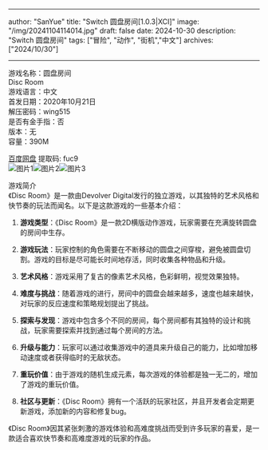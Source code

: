 
---
author: "SanYue"
title: "Switch 圆盘房间[1.0.3|XCI]"
image: "/img/20241104114014.jpg"
draft: false
date: 2024-10-30
description: "Switch 圆盘房间"
tags: ["冒险", "动作", "街机","中文"]
archives: ["2024/10/30"]

---

游戏名称：圆盘房间   
Disc Room    
游戏语言：中文  
首发日期：2020年10月21日  
解压密码：wing515  
是否有金手指：否  
版本：无   
容量：390M

[百度网盘](https://pan.baidu.com/s/1HECnLjjfUCzbiCISWRr00Q) 提取码: fuc9  
![图片1](/img/d99ea8f8.jpg)![图片2](/img/e5e09e7f.jpg)![图片3](/img/30501198.jpg)  

游戏简介  
《Disc Room》是一款由Devolver Digital发行的独立游戏，以其独特的艺术风格和快节奏的玩法而闻名。以下是这款游戏的一些基本介绍：

1. **游戏类型**：《Disc Room》是一款2D横版动作游戏，玩家需要在充满旋转圆盘的房间中生存。

2. **游戏玩法**：玩家控制的角色需要在不断移动的圆盘之间穿梭，避免被圆盘切割。游戏的目标是尽可能长时间地存活，同时收集各种物品和升级。

3. **艺术风格**：游戏采用了复古的像素艺术风格，色彩鲜明，视觉效果独特。

4. **难度与挑战**：随着游戏的进行，房间中的圆盘会越来越多，速度也越来越快，对玩家的反应速度和策略规划提出了挑战。

5. **探索与发现**：游戏中包含多个不同的房间，每个房间都有其独特的设计和挑战，玩家需要探索并找到通过每个房间的方法。

6. **升级与能力**：玩家可以通过收集游戏中的道具来升级自己的能力，比如增加移动速度或者获得临时的无敌状态。

7. **重玩价值**：由于游戏的随机生成元素，每次游戏的体验都是独一无二的，增加了游戏的重玩价值。

8. **社区与更新**：《Disc Room》拥有一个活跃的玩家社区，并且开发者会定期更新游戏，添加新的内容和修复bug。

《Disc Room》因其紧张刺激的游戏体验和高难度挑战而受到许多玩家的喜爱，是一款适合喜欢快节奏和高难度游戏的玩家的作品。
